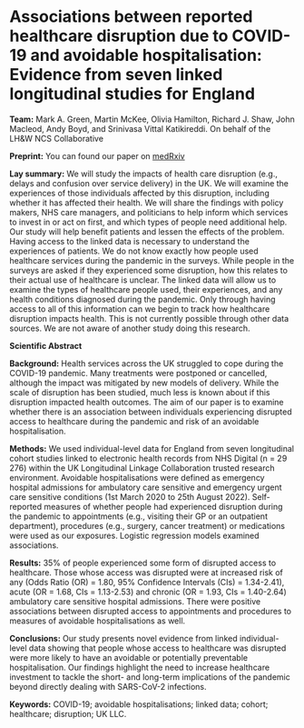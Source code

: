 # Associations between reported healthcare disruption due to COVID-19 and avoidable hospitalisation: Evidence from seven linked longitudinal studies for England

**Team:** Mark A. Green, Martin McKee, Olivia Hamilton, Richard J. Shaw, John Macleod, Andy Boyd, and Srinivasa Vittal Katikireddi. On behalf of the LH&W NCS Collaborative

**Preprint:** You can found our paper on [medRxiv](https://www.medrxiv.org/content/10.1101/2023.02.01.23285333v1)

**Lay summary:** We will study the impacts of health care disruption (e.g., delays and confusion over service delivery) in the UK. We will examine the experiences of those individuals affected by this disruption, including whether it has affected their health. We will share the findings with policy makers, NHS care managers, and politicians to help inform which services to invest in or act on first, and which types of people need additional help. Our study will help benefit patients and lessen the effects of the problem. Having access to the linked data is necessary to understand the experiences of patients. We do not know exactly how people used healthcare services during the pandemic in the surveys. While people in the surveys are asked if they experienced some disruption, how this relates to their actual use of healthcare is unclear. The linked data will allow us to examine the types of healthcare people used, their experiences, and any health conditions diagnosed during the pandemic. Only through having access to all of this information can we begin to track how healthcare disruption impacts health. This is not currently possible through other data sources. We are not aware of another study doing this research.

**Scientific Abstract**

**Background:** Health services across the UK struggled to cope during the COVID-19 pandemic. Many treatments were postponed or cancelled, although the impact was mitigated by new models of delivery. While the scale of disruption has been studied, much less is known about if this disruption impacted health outcomes. The aim of our paper is to examine whether there is an association between individuals experiencing disrupted access to healthcare during the pandemic and risk of an avoidable hospitalisation. 

**Methods:** We used individual-level data for England from seven longitudinal cohort studies linked to electronic health records from NHS Digital (n = 29 276) within the UK Longitudinal Linkage Collaboration trusted research environment. Avoidable hospitalisations were defined as emergency hospital admissions for ambulatory care sensitive and emergency urgent care sensitive conditions (1st March 2020 to 25th August 2022). Self-reported measures of whether people had experienced disruption during the pandemic to appointments (e.g., visiting their GP or an outpatient department), procedures (e.g., surgery, cancer treatment) or medications were used as our exposures. Logistic regression models examined associations. 

**Results:** 35% of people experienced some form of disrupted access to healthcare. Those whose access was disrupted were at increased risk of any (Odds Ratio (OR) = 1.80, 95% Confidence Intervals (CIs) = 1.34-2.41), acute (OR = 1.68, CIs = 1.13-2.53) and chronic (OR = 1.93, CIs = 1.40-2.64) ambulatory care sensitive hospital admissions. There were positive associations between disrupted access to appointments and procedures to measures of avoidable hospitalisations as well.

**Conclusions:** Our study presents novel evidence from linked individual-level data showing that people whose access to healthcare was disrupted were more likely to have an avoidable or potentially preventable hospitalisation. Our findings highlight the need to increase healthcare investment to tackle the short- and long-term implications of the pandemic beyond directly dealing with SARS-CoV-2 infections.

**Keywords:** COVID-19; avoidable hospitalisations; linked data; cohort; healthcare; disruption; UK LLC.
